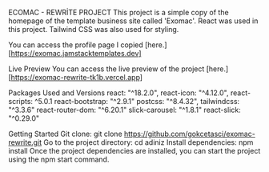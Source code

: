 ECOMAC - REWRİTE PROJECT
This project is a simple copy of the homepage of the template business site called 'Exomac'. React was used in this project. Tailwind CSS was also used for styling.

You can access the profile page I copied [here.] [https://exomac.jamstacktemplates.dev]

Live Preview
You can access the live preview of the project [here.] [https://exomac-rewrite-tk1b.vercel.app]

Packages Used and Versions
react: "^18.2.0",
react-icon: "^4.12.0",
react-scripts: ^5.0.1
react-bootstrap: "^2.9.1"
postcss: "^8.4.32",
tailwindcss: "^3.3.6"
react-router-dom: "^6.20.1"
slick-carousel: "^1.8.1"
react-slick: "^0.29.0"

Getting Started
Git clone: git clone https://github.com/gokcetasci/exomac-rewrite.git
Go to the project directory: cd adiniz
Install dependencies: npm install
Once the project dependencies are installed, you can start the project using the npm start command.
